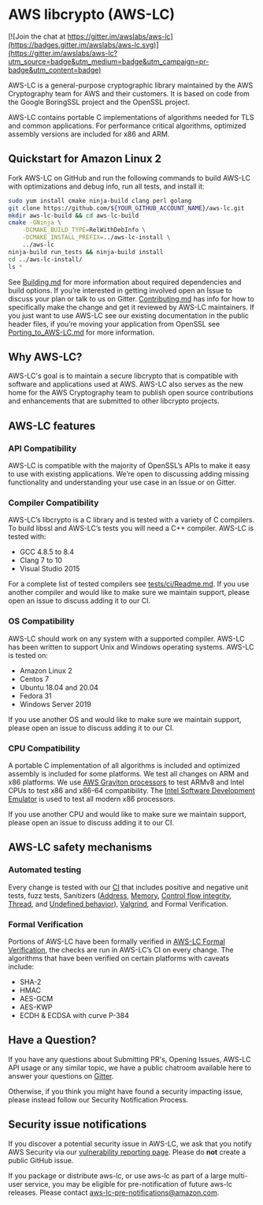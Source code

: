 # AWS libcrypto (AWS-LC)

[![Join the chat at https://gitter.im/awslabs/aws-lc](https://badges.gitter.im/awslabs/aws-lc.svg)](https://gitter.im/awslabs/aws-lc?utm_source=badge&utm_medium=badge&utm_campaign=pr-badge&utm_content=badge)

AWS-LC is a general-purpose cryptographic library maintained by the AWS Cryptography
team for AWS and their customers. It іs based on code from the Google BoringSSL project
and the OpenSSL project.

AWS-LC contains portable C implementations of algorithms needed for TLS and common
applications. For performance critical algorithms, optimized assembly versions are
included for x86 and ARM.

## Quickstart for Amazon Linux 2
Fork AWS-LC on GitHub and run the following commands to build AWS-LC with optimizations
and debug info, run all tests, and install it:
```bash
sudo yum install cmake ninja-build clang perl golang
git clone https://github.com/${YOUR_GITHUB_ACCOUNT_NAME}/aws-lc.git
mkdir aws-lc-build && cd aws-lc-build
cmake -GNinja \
    -DCMAKE_BUILD_TYPE=RelWithDebInfo \
    -DCMAKE_INSTALL_PREFIX=../aws-lc-install \
    ../aws-lc
ninja-build run_tests && ninja-build install
cd ../aws-lc-install/
ls *
```
See [Building.md](https://github.com/awslabs/aws-lc/blob/main/BUILDING.md) for more
information about required dependencies and build options. If you’re interested in
getting involved open an Issue to discuss your plan or talk to us on Gitter.
[Contributing.md](https://github.com/awslabs/aws-lc/blob/main/CONTRIBUTING.md) has
info for how to specifically make the change and get it reviewed by AWS-LC maintainers.
If you just want to use AWS-LC see our existing documentation in the public header
files, if you’re moving your application from OpenSSL see
[Porting_to_AWS-LC.md](https://github.com/awslabs/aws-lc/blob/main/PORTING_TO_AWSLC.md)
for more information.

## Why AWS-LC?

AWS-LC's goal is to maintain a secure libcrypto that is compatible with software and
applications used at AWS. AWS-LC also serves as the new home for the AWS Cryptography
team to publish open source contributions and enhancements that are submitted to
other libcrypto projects.

## AWS-LC features
### API Compatibility
AWS-LC is compatible with the majority of OpenSSL’s APIs to make it easy to use with
existing applications. We’re open to discussing adding missing functionality and
understanding your use case in an Issue or on Gitter.

### Compiler Compatibility
AWS-LC’s libcrypto is a C library and is tested with a variety of C compilers. To
build libssl and AWS-LC’s tests you will need a C++ compiler. AWS-LC is tested with:

* GCC 4.8.5 to 8.4
* Clang 7 to 10
* Visual Studio 2015

For a complete list of tested compilers see
[tests/ci/Readme.md](https://github.com/awslabs/aws-lc/blob/main/tests/ci/README.md).
If you use another compiler and would like to make sure we maintain support, please
open an issue to discuss adding it to our CI.

### OS Compatibility

AWS-LC should work on any system with a supported compiler. AWS-LC has been written to
support Unix and Windows operating systems. AWS-LC is tested on:
* Amazon Linux 2
* Centos 7
* Ubuntu 18.04 and 20.04
* Fedora 31
* Windows Server 2019

If you use another OS and would like to make sure we maintain support, please open an
issue to discuss adding it to our CI.

### CPU Compatibility

A portable C implementation of all algorithms is included and optimized assembly is
included for some platforms. We test all changes on ARM and x86 platforms. We use
[AWS Graviton processors](https://aws.amazon.com/ec2/graviton/) to test ARMv8 and
Intel CPUs to test x86 and x86-64 compatibility. The
[Intel Software Development Emulator](https://software.intel.com/content/www/us/en/develop/articles/intel-software-development-emulator.html)
is used to test all modern x86 processors.

If you use another CPU and would like to make sure we maintain support, please open an
issue to discuss adding it to our CI.

## AWS-LC safety mechanisms

### Automated testing

Every change is tested with our
[CI](https://github.com/awslabs/aws-lc/blob/main/tests/ci/README.md) that includes
positive and negative unit tests, fuzz tests, Sanitizers
([Address](https://clang.llvm.org/docs/AddressSanitizer.html),
[Memory](https://clang.llvm.org/docs/MemorySanitizer.html),
[Control flow integrity](https://clang.llvm.org/docs/ControlFlowIntegrity.html),
[Thread](https://clang.llvm.org/docs/ThreadSanitizer.html), and
[Undefined behavior](https://clang.llvm.org/docs/UndefinedBehaviorSanitizer.html)),
[Valgrind](https://valgrind.org/), and Formal Verification.

### Formal Verification

Portions of AWS-LC have been formally verified in
[AWS-LC Formal Verification](https://github.com/awslabs/aws-lc-verification),
the checks are run in AWS-LC’s CI on every change. The algorithms that have been
verified on certain platforms with caveats include:
* SHA-2
* HMAC
* AES-GCM
* AES-KWP
* ECDH & ECDSA with curve P-384

## Have a Question?

If you have any questions about Submitting PR's, Opening Issues, AWS-LC API usage or
any similar topic, we have a public chatroom available here to answer your questions
on [Gitter](https://gitter.im/awslabs/aws-lc).

Otherwise, if you think you might have found a security impacting issue, please instead
follow our Security Notification Process.

## Security issue notifications

If you discover a potential security issue in AWS-LC, we ask that you notify AWS
Security via our
[vulnerability reporting page](https://aws.amazon.com/security/vulnerability-reporting/).
Please do **not** create a public GitHub issue.

If you package or distribute aws-lc, or use aws-lc as part of a large multi-user service, you may be eligible for pre-notification of future aws-lc releases. Please contact aws-lc-pre-notifications@amazon.com.
